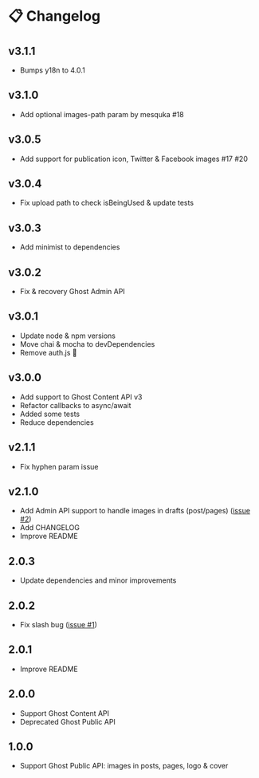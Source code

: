 # 📋 Changelog

## v3.1.1

- Bumps y18n to 4.0.1

## v3.1.0

- Add optional images-path param by mesquka #18

## v3.0.5

- Add support for publication icon, Twitter & Facebook images #17 #20

## v3.0.4

- Fix upload path to check isBeingUsed & update tests

## v3.0.3
- Add minimist to dependencies

## v3.0.2
- Fix & recovery Ghost Admin API

## v3.0.1
- Update node & npm versions
- Move chai & mocha to devDependencies
- Remove auth.js 🐛

## v3.0.0
- Add support to Ghost Content API v3
- Refactor callbacks to async/await
- Added some tests
- Reduce dependencies

## v2.1.1
- Fix hyphen param issue

## v2.1.0
- Add Admin API support to handle images in drafts (post/pages) ([issue #2](https://github.com/ghostboard/ghost-purge-images/issues/2))
- Add CHANGELOG
- Improve README

## 2.0.3
- Update dependencies and minor improvements

## 2.0.2
- Fix slash bug ([issue #1](https://github.com/ghostboard/ghost-purge-images/issues/1))

## 2.0.1
- Improve README

## 2.0.0
- Support Ghost Content API
- Deprecated Ghost Public API

## 1.0.0
- Support Ghost Public API: images in posts, pages, logo & cover